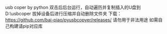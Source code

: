 usb coper by python
双击后后台运行，自动遍历并复制插入的U盘到D:\\usbcoper
拔掉设备后进行压缩并自动删除文件夹
下载：https://github.com/bai-piao/pyusbcopyer/releases/
请勿用于非法用途
如需自己构建请pip对应库
